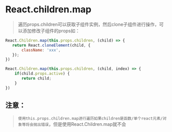 # React.children.map
> 遍历props.children可以获取子组件实例，然后clone子组件进行操作，可以添加修改子组件的props如：
```js
React.Children.map(this.props.children, (child) => {
   return React.cloneElement(child, {
       className: 'xxx',
   });
})

React.Children.map(this.props.children, (child, index) => {
    if(child.props.active) {
       return child;
    }
})
```

## 注意： 
> `使用this.props.children.map进行遍历如果children是函数/单个react元素/对象等将会抛出错误`，但是使用React.Children.map就不会
